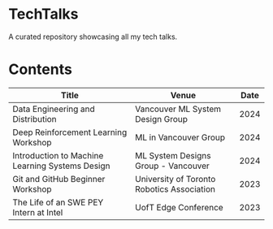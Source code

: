 # TechTalks
A curated repository showcasing all my tech talks.

# Contents

| Title      | Venue | Date |
| ----------- | ----------- | ---------- |
| Data Engineering and Distribution | Vancouver ML System Design Group | 2024 |
| Deep Reinforcement Learning Workshop | ML in Vancouver Group | 2024 |
| Introduction to Machine Learning Systems Design | ML System Designs Group - Vancouver | 2024 |
| Git and GitHub Beginner Workshop      | University of Toronto Robotics Association | 2023 |
| The Life of an SWE PEY Intern at Intel   | UofT Edge Conference | 2023 |
